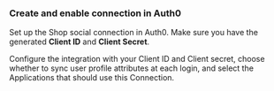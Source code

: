 ### Create and enable connection in Auth0

Set up the Shop social connection in Auth0. Make sure you have the generated **Client ID** and **Client Secret**.

Configure the integration with your Client ID and Client secret, choose whether to sync user profile attributes at each login, and select the Applications that should use this Connection.